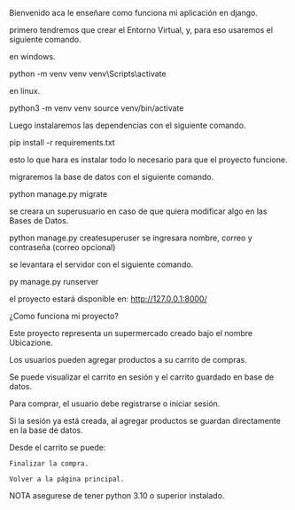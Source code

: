 Bienvenido aca le enseñare como funciona mi aplicación en django.

primero tendremos que crear el Entorno Virtual, y, para eso usaremos el siguiente comando.

en windows.

python -m venv venv
venv\Scripts\activate

en linux.

python3 -m venv venv
source venv/bin/activate




Luego instalaremos las dependencias con el siguiente comando.

pip install -r requirements.txt

esto lo que hara es instalar todo lo necesario para que el proyecto funcione.



migraremos la base de datos con el siguiente comando.

python manage.py migrate




se creara un superusuario en caso de que quiera modificar algo en las Bases de Datos.

python manage.py createsuperuser
se ingresara nombre, correo y contraseña (correo opcional)




se levantara el servidor con el siguiente comando.

py manage.py runserver

el proyecto estará disponible en:
http://127.0.0.1:8000/



¿Como funciona mi proyecto?

Este proyecto representa un supermercado creado bajo el nombre Ubicazione.

  Los usuarios pueden agregar productos a su carrito de compras.

  Se puede visualizar el carrito en sesión y el carrito guardado en base de datos.

  Para comprar, el usuario debe registrarse o iniciar sesión.

  Si la sesión ya está creada, al agregar productos se guardan directamente en la base de datos.

  Desde el carrito se puede:

	Finalizar la compra.

	Volver a la página principal.

NOTA
asegurese de tener python 3.10 o superior instalado.